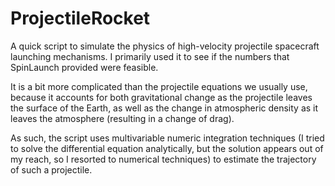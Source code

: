 # ProjectileRocket

A quick script to simulate the physics of high-velocity projectile spacecraft launching mechanisms. I primarily used it to see if the numbers that SpinLaunch provided were feasible.

It is a bit more complicated than the projectile equations we usually use, because it accounts for both gravitational change as the projectile leaves the surface of the Earth, as well as the change in atmospheric density as it leaves the atmosphere (resulting in a change of drag).

As such, the script uses multivariable numeric integration techniques (I tried to solve the differential equation analytically, but the solution appears out of my reach, so I resorted to numerical techniques) to estimate the trajectory of such a projectile.

